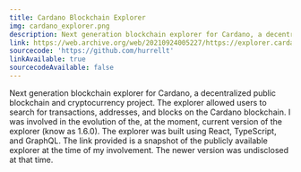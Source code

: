 ```yaml
---
title: Cardano Blockchain Explorer
img: cardano_explorer.png
description: Next generation blockchain explorer for Cardano, a decentralized public blockchain and cryptocurrency project.
link: https://web.archive.org/web/20210924005227/https://explorer.cardano.org/en.html
sourcecode: 'https://github.com/hurrellt'
linkAvailable: true
sourcecodeAvailable: false
---
```

Next generation blockchain explorer for Cardano, a decentralized public blockchain and cryptocurrency project. The explorer allowed users to search for transactions, addresses, and blocks on the Cardano blockchain. I was involved in the evolution of the, at the moment, current version of the explorer (know as 1.6.0). 
The explorer was built using React, TypeScript, and GraphQL. 
The link provided is a snapshot of the publicly available explorer at the time of my involvement. The newer version was undisclosed at that time.